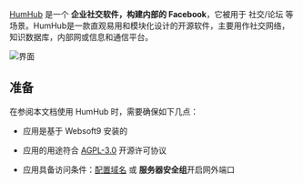[HumHub](https://www.humhub.com/) 是一个 **企业社交软件，构建内部的 Facebook**，它被用于 社交/论坛  等场景。HumHub是一款直观易用和模块化设计的开源软件，主要用作社交网络，知识数据库，内部网或信息和通信平台。


![界面](https://libs.websoft9.com/Websoft9/DocsPicture/zh/humhub/humhub-gui-websoft9.png)


## 准备

在参阅本文档使用 HumHub 时，需要确保如下几点：

- 应用是基于 Websoft9 安装的

- 应用的用途符合 [AGPL-3.0](https://opensource.org/licenses/AGPL-3.0) 开源许可协议

- 应用具备访问条件：[配置域名](./guide/appsetdomain) 或 **服务器安全组**开启网外端口